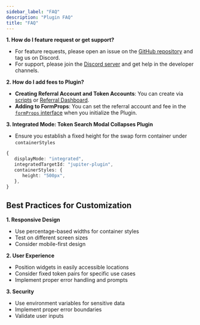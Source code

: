 ```yaml
---
sidebar_label: "FAQ"
description: "Plugin FAQ"
title: "FAQ"
---
```


<head>
    <title>Plugin FAQ</title>
    <meta name="twitter:card" content="summary" />
</head>

**1. How do I feature request or get support?**

- For feature requests, please open an issue on the [GitHub repository](https://github.com/jup-ag/plugin/issues) and tag us on Discord.
- For support, please join the [Discord server](https://discord.gg/jup) and get help in the developer channels.

**2. How do I add fees to Plugin?**

- **Creating Referral Account and Token Accounts**: You can create via [scripts](/docs/ultra-api/add-fees-to-ultra) or [Referral Dashboard](https://referral.jup.ag).
- **Adding to FormProps**: You can set the referral account and fee in the [`formProps` interface](/docs/tool-kits/plugin/customization#form-props-configuration) when you initialize the Plugin.

**3. Integrated Mode: Token Search Modal Collapses Plugin**

- Ensure you establish a fixed height for the swap form container under `containerStyles`

```typescript
{
   displayMode: "integrated",
   integratedTargetId: "jupiter-plugin",
   containerStyles: {
      height: "500px",
   },
}
```

## Best Practices for Customization

**1. Responsive Design**

   - Use percentage-based widths for container styles
   - Test on different screen sizes
   - Consider mobile-first design

**2. User Experience**

   - Position widgets in easily accessible locations
   - Consider fixed token pairs for specific use cases
   - Implement proper error handling and prompts

**3. Security**

   - Use environment variables for sensitive data
   - Implement proper error boundaries
   - Validate user inputs
